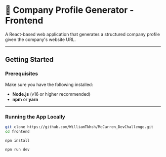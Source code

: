 # 🏢 Company Profile Generator - Frontend

A React-based web application that generates a structured company profile given the company's website URL.

---

## Getting Started

### Prerequisites

Make sure you have the following installed:

- **Node.js** (v16 or higher recommended)
- **npm** or **yarn**

---

### Running the App Locally


```bash
git clone https://github.com/WilliamTkhsh/McCarren_DevChallenge.git
cd frontend

npm install

npm run dev
```